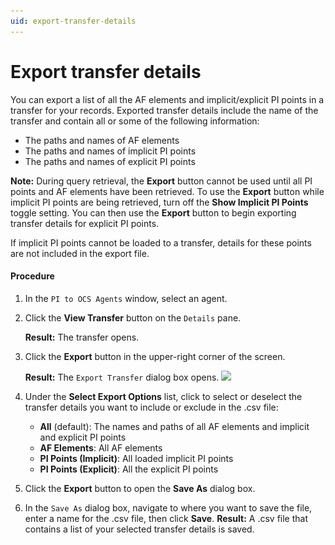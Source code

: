 ```yaml
---
uid: export-transfer-details
---
```


# Export transfer details

You can export a list of all the AF elements and implicit/explicit PI points in a transfer for your records. Exported transfer details include the name of the transfer and contain all or some of the following information:

* The paths and names of AF elements
* The paths and names of implicit PI points
* The paths and names of explicit PI points

**Note:** During query retrieval, the **Export** button cannot be used until all PI points and AF elements have been retrieved.  To use the **Export** button while implicit PI points are being retrieved, turn off the **Show Implicit PI Points** toggle setting.  You can then use the **Export** button to begin exporting transfer details for explicit PI points.  

If implicit PI points cannot be loaded to a transfer, details for these points are not included in the export file.

#### Procedure

1. In the `PI to OCS Agents` window, select an agent.

2. Click the **View Transfer** button on the `Details` pane.

   **Result:** The transfer opens.

3. Click the **Export** button in the upper-right corner of the screen.

   **Result:** The `Export Transfer` dialog box opens.
   ![](..\..\images\export-db.png)
4. Under the **Select Export Options** list, click to select or deselect the transfer details you want to include or exclude in the .csv file:
   * **All** (default): The names and paths of all AF elements and implicit and explicit PI points
   * **AF Elements**: All AF elements
   * **PI Points (Implicit)**: All loaded implicit PI points
   * **PI Points (Explicit)**: All the explicit PI points
5. Click the **Export** button to open the **Save As** dialog box.
6. In the `Save As` dialog box, navigate to where you want to save the file, enter a name for the .csv file, then click **Save**.
   **Result:** A .csv file that contains a list of your selected transfer details is saved.